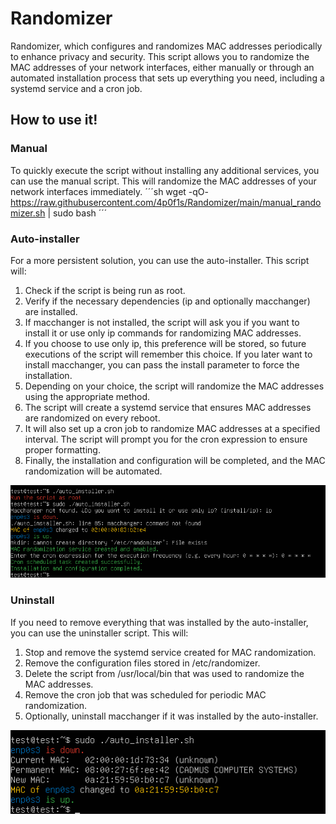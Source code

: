 # Randomizer

Randomizer, which configures and randomizes MAC addresses periodically to enhance privacy and security.
This script allows you to randomize the MAC addresses of your network interfaces, either manually or through an automated installation process that sets up everything you need, including a systemd service and a cron job.

## How to use it!

### Manual

To quickly execute the script without installing any additional services, you can use the manual script. This will randomize the MAC addresses of your network interfaces immediately.
´´´sh
wget -qO- https://raw.githubusercontent.com/4p0f1s/Randomizer/main/manual_randomizer.sh | sudo bash
´´´

### Auto-installer

For a more persistent solution, you can use the auto-installer.
This script will:

1. Check if the script is being run as root.
2. Verify if the necessary dependencies (ip and optionally macchanger) are installed.
3. If macchanger is not installed, the script will ask you if you want to install it or use only ip commands for randomizing MAC addresses.
4. If you choose to use only ip, this preference will be stored, so future executions of the script will remember this choice. If you later want to install macchanger, you can pass the install parameter to force the installation.
5. Depending on your choice, the script will randomize the MAC addresses using the appropriate method.
6. The script will create a systemd service that ensures MAC addresses are randomized on every reboot.
7. It will also set up a cron job to randomize MAC addresses at a specified interval. The script will prompt you for the cron expression to ensure proper formatting.
8. Finally, the installation and configuration will be completed, and the MAC randomization will be automated.

![Auto installer](img/execution.png)

### Uninstall

If you need to remove everything that was installed by the auto-installer, you can use the uninstaller script.
This will:

1. Stop and remove the systemd service created for MAC randomization.
2. Remove the configuration files stored in /etc/randomizer.
3. Delete the script from /usr/local/bin that was used to randomize the MAC addresses.
4. Remove the cron job that was scheduled for periodic MAC randomization.
5. Optionally, uninstall macchanger if it was installed by the auto-installer.

![Auto installer](img/execution2.png)
